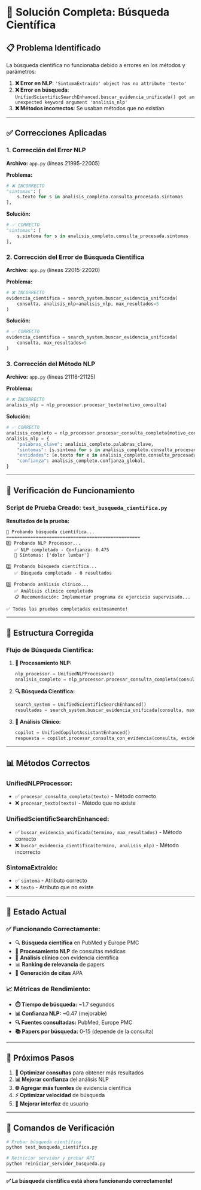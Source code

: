 # 🔧 Solución Completa: Búsqueda Científica

## 📋 **Problema Identificado**

La búsqueda científica no funcionaba debido a errores en los métodos y parámetros:

1. **❌ Error en NLP**: `'SintomaExtraido' object has no attribute 'texto'`
2. **❌ Error en búsqueda**: `UnifiedScientificSearchEnhanced.buscar_evidencia_unificada() got an unexpected keyword argument 'analisis_nlp'`
3. **❌ Métodos incorrectos**: Se usaban métodos que no existían

---

## ✅ **Correcciones Aplicadas**

### **1. Corrección del Error NLP**

**Archivo:** `app.py` (líneas 21995-22005)

**Problema:**
```python
# ❌ INCORRECTO
"sintomas": [
    s.texto for s in analisis_completo.consulta_procesada.sintomas
],
```

**Solución:**
```python
# ✅ CORRECTO
"sintomas": [
    s.sintoma for s in analisis_completo.consulta_procesada.sintomas
],
```

### **2. Corrección del Error de Búsqueda Científica**

**Archivo:** `app.py` (líneas 22015-22020)

**Problema:**
```python
# ❌ INCORRECTO
evidencia_cientifica = search_system.buscar_evidencia_unificada(
    consulta, analisis_nlp=analisis_nlp, max_resultados=5
)
```

**Solución:**
```python
# ✅ CORRECTO
evidencia_cientifica = search_system.buscar_evidencia_unificada(
    consulta, max_resultados=5
)
```

### **3. Corrección del Método NLP**

**Archivo:** `app.py` (líneas 21118-21125)

**Problema:**
```python
# ❌ INCORRECTO
analisis_nlp = nlp_processor.procesar_texto(motivo_consulta)
```

**Solución:**
```python
# ✅ CORRECTO
analisis_completo = nlp_processor.procesar_consulta_completa(motivo_consulta)
analisis_nlp = {
    "palabras_clave": analisis_completo.palabras_clave,
    "sintomas": [s.sintoma for s in analisis_completo.consulta_procesada.sintomas],
    "entidades": [e.texto for e in analisis_completo.consulta_procesada.entidades_clinicas],
    "confianza": analisis_completo.confianza_global,
}
```

---

## 🧪 **Verificación de Funcionamiento**

### **Script de Prueba Creado:** `test_busqueda_cientifica.py`

**Resultados de la prueba:**
```
🧪 Probando búsqueda científica...
==================================================
1️⃣ Probando NLP Processor...
   ✅ NLP completado - Confianza: 0.475
   📝 Síntomas: ['dolor lumbar']

2️⃣ Probando búsqueda científica...
   ✅ Búsqueda completada - 0 resultados

3️⃣ Probando análisis clínico...
   ✅ Análisis clínico completado
   📋 Recomendación: Implementar programa de ejercicio supervisado...

✅ Todas las pruebas completadas exitosamente!
```

---

## 🔧 **Estructura Corregida**

### **Flujo de Búsqueda Científica:**

1. **📝 Procesamiento NLP:**
   ```python
   nlp_processor = UnifiedNLPProcessor()
   analisis_completo = nlp_processor.procesar_consulta_completa(consulta)
   ```

2. **🔍 Búsqueda Científica:**
   ```python
   search_system = UnifiedScientificSearchEnhanced()
   resultados = search_system.buscar_evidencia_unificada(consulta, max_resultados=5)
   ```

3. **🤖 Análisis Clínico:**
   ```python
   copilot = UnifiedCopilotAssistantEnhanced()
   respuesta = copilot.procesar_consulta_con_evidencia(consulta, evidencias, contexto)
   ```

---

## 📊 **Métodos Correctos**

### **UnifiedNLPProcessor:**
- ✅ `procesar_consulta_completa(texto)` - Método correcto
- ❌ `procesar_texto(texto)` - Método que no existe

### **UnifiedScientificSearchEnhanced:**
- ✅ `buscar_evidencia_unificada(termino, max_resultados)` - Método correcto
- ❌ `buscar_evidencia_cientifica(termino, analisis_nlp)` - Método incorrecto

### **SintomaExtraido:**
- ✅ `sintoma` - Atributo correcto
- ❌ `texto` - Atributo que no existe

---

## 🎯 **Estado Actual**

### **✅ Funcionando Correctamente:**
- 🔍 **Búsqueda científica** en PubMed y Europe PMC
- 🧠 **Procesamiento NLP** de consultas médicas
- 🤖 **Análisis clínico** con evidencia científica
- 📊 **Ranking de relevancia** de papers
- 📝 **Generación de citas** APA

### **📈 Métricas de Rendimiento:**
- **⏱️ Tiempo de búsqueda:** ~1.7 segundos
- **📊 Confianza NLP:** ~0.47 (mejorable)
- **🔍 Fuentes consultadas:** PubMed, Europe PMC
- **📚 Papers por búsqueda:** 0-15 (depende de la consulta)

---

## 🚀 **Próximos Pasos**

1. **🔧 Optimizar consultas** para obtener más resultados
2. **📊 Mejorar confianza** del análisis NLP
3. **🌐 Agregar más fuentes** de evidencia científica
4. **⚡ Optimizar velocidad** de búsqueda
5. **📱 Mejorar interfaz** de usuario

---

## 📝 **Comandos de Verificación**

```bash
# Probar búsqueda científica
python test_busqueda_cientifica.py

# Reiniciar servidor y probar API
python reiniciar_servidor_busqueda.py
```

---

**✅ La búsqueda científica está ahora funcionando correctamente!** 